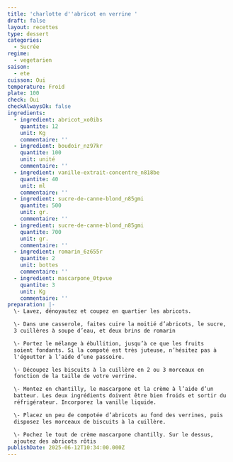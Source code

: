 ```yaml
---
title: 'charlotte d''abricot en verrine '
draft: false
layout: recettes
type: dessert
categories:
  - Sucrée
regime:
  - vegetarien
saison:
  - ete
cuisson: Oui
temperature: Froid
plate: 100
check: Oui
checkAlwaysOk: false
ingredients:
  - ingredient: abricot_xo0ibs
    quantite: 12
    unit: Kg
    commentaire: ''
  - ingredient: boudoir_nz97kr
    quantite: 100
    unit: unité
    commentaire: ''
  - ingredient: vanille-extrait-concentre_n818be
    quantite: 40
    unit: ml
    commentaire: ''
  - ingredient: sucre-de-canne-blond_n85gmi
    quantite: 500
    unit: gr.
    commentaire: ''
  - ingredient: sucre-de-canne-blond_n85gmi
    quantite: 700
    unit: gr.
    commentaire: ''
  - ingredient: romarin_6z655r
    quantite: 2
    unit: bottes
    commentaire: ''
  - ingredient: mascarpone_0tpvue
    quantite: 3
    unit: Kg
    commentaire: ''
preparation: |-
  \- Lavez, dénoyautez et coupez en quartier les abricots.

  \- Dans une casserole, faites cuire la moitié d’abricots, le sucre,
  3 cuillères à soupe d’eau, et deux brins de romarin

  \- Portez le mélange à ébullition, jusqu’à ce que les fruits
  soient fondants. Si la compoté est très juteuse, n’hésitez pas à
  l'égoutter à l’aide d’une passoire.

  \- Découpez les biscuits à la cuillère en 2 ou 3 morceaux en
  fonction de la taille de votre verrine.

  \- Montez en chantilly, le mascarpone et la crème à l’aide d’un
  batteur. Les deux ingrédients doivent être bien froids et sortir du
  réfrigérateur. Incorporez la vanille liquide.

  \- Placez un peu de compotée d’abricots au fond des verrines, puis
  disposez les morceaux de biscuits à la cuillère.

  \- Pochez le tout de crème mascarpone chantilly. Sur le dessus,
  ajoutez des abricots rôtis
publishDate: 2025-06-12T10:34:00.000Z
---
```

